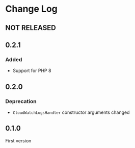 # Change Log

## NOT RELEASED

## 0.2.1

### Added

- Support for PHP 8

## 0.2.0

### Deprecation

- `CloudWatchLogsHandler` constructor arguments changed

## 0.1.0

First version
